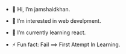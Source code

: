 - 👋 Hi, I’m jamshaidkhan.
  
- 👀 I’m interested in web develpment.
  
- 🌱 I’m currently learning react.

- ⚡ Fun fact:  Fail ==> First Atempt In Learning.

<!---
jamshaidkhan065/jamshaidkhan065 is a ✨ special ✨ repository because its `README.md` (this file) appears on your GitHub profile.
You can click the Preview link to take a look at your changes.
--->
